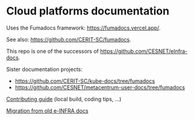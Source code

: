 # Cloud platforms documentation

Uses the Fumadocs framework: https://fumadocs.vercel.app/.

See also: https://github.com/CERIT-SC/fumadocs.

This repo is one of the successors of https://github.com/CESNET/eInfra-docs.

Sister documentation projects:
- https://github.com/CERIT-SC/kube-docs/tree/fumadocs
- https://github.com/CESNET/metacentrum-user-docs/tree/fumadocs


[Contributing guide](./CONTRIBUTING.md) (local build, coding tips, ...)

[Migration from old e-INFRA docs](./einfra-docs-migration.md)
